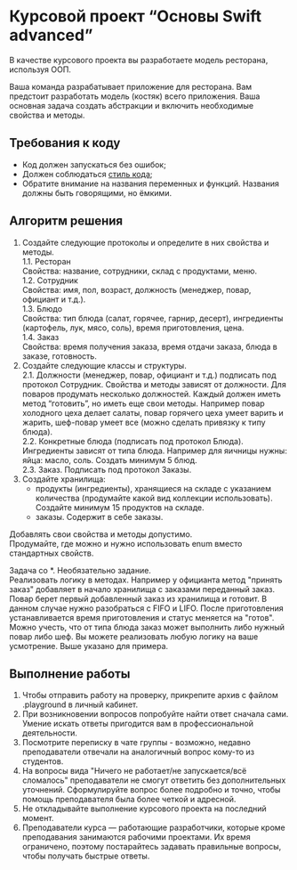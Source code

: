 # Курсовой проект “Основы Swift advanced”

В качестве курсового проекта вы разработаете модель ресторана, используя ООП.

Ваша команда разрабатывает приложение для ресторана. Вам предстоит разработать модель (костяк) всего приложения. Ваша основная задача создать абстракции и включить необходимые свойства и методы.

## Требования к коду
- Код должен запускаться без ошибок;
- Должен соблюдаться [стиль кода](https://github.com/netology-code/bios-2-homeworks/blob/master/swift-code-syle-guide.md);
- Обратите внимание на названия переменных и функций. Названия должны быть говорящими, но ёмкими.

## Алгоритм решения

1. Создайте следующие протоколы и определите в них свойства и методы.  
    1.1. Ресторан  
        Свойства: название, сотрудники, склад с продуктами, меню.  
    1.2. Сотрудник  
        Свойства: имя, пол, возраст, должность (менеджер, повар, официант и т.д.).  
    1.3. Блюдо  
         Свойства: тип блюда (салат, горячее, гарнир, десерт), ингредиенты (картофель, лук, мясо, соль), время приготовления, цена.  
    1.4. Заказ  
         Свойства: время получения заказа, время отдачи заказа, блюда в заказе, готовность.  
2. Создайте следующие классы и структуры.  
    2.1. Должности (менеджер, повар, официант и т.д.) подписать под протокол Сотрудник. Свойства и методы зависят от должности. Для поваров продумать несколько должностей. Каждый должен иметь метод “готовить”, но иметь еще свои методы. Например повар холодного цеха делает салаты, повар горячего цеха умеет варить и жарить, шеф-повар умеет все (можно сделать привязку к типу блюда).  
    2.2. Конкретные блюда (подписать под протокол Блюда). Ингредиенты зависят от типа блюда. Например для яичницы нужны: яйца: масло, соль. Создать минимум 5 блюд.  
    2.3. Заказ. Подписать под протокол Заказы.  
3. Создайте хранилища:  
    - продукты (ингредиенты), хранящиеся на складе с указанием количества (продумайте какой вид коллекции использовать). Создайте минимум 15 продуктов на складе.  
    - заказы. Содержит в себе заказы.  

Добавлять свои свойства и методы допустимо.  
Продумайте, где можно и нужно использовать enum вместо стандартных свойств.  

Задача co *. Необязательно задание.  
Реализовать логику в методах. Например у официанта метод "принять заказ" добавляет в начало хранилища с заказами переданный заказ. Повар берет первый добавленный заказ из хранилища и готовит. В данном случае нужно разобраться с FIFO и LIFO. После приготовления устанавливается время приготовления и статус меняется на "готов". Можно учесть, что от типа блюда заказ может выполнить либо нужный повар либо шеф.
Вы можете реализовать любую логику на ваше усмотрение. Выше указано для примера.   

## Выполнение работы
1. Чтобы отправить работу на проверку, прикрепите архив с файлом .playground в личный кабинет.
2. При возникновении вопросов попробуйте найти ответ сначала сами. Умение искать ответы пригодится вам в профессиональной деятельности.
3. Посмотрите переписку в чате группы - возможно, недавно преподаватели отвечали на аналогичный вопрос кому-то из студентов.
4. На вопросы вида "Ничего не работает/не запускается/всё сломалось" преподаватели не смогут ответить без дополнительных уточнений. Сформулируйте вопрос более подробно и точно, чтобы помощь преподавателя была более четкой и адресной.
5. Не откладывайте выполнение курсового проекта на последний момент.
6. Преподаватели курса — работающие разработчики, которые кроме преподавания занимаются рабочими проектами. Их время ограничено, поэтому постарайтесь задавать правильные вопросы, чтобы получать быстрые ответы.
